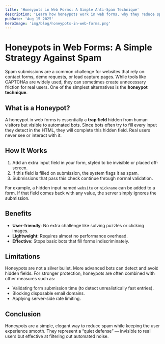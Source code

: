 ```yaml
---
title: 'Honeypots in Web Forms: A Simple Anti-Spam Technique'
description: 'Learn how honeypots work in web forms, why they reduce spam submissions without hurting user experience, and their benefits and limitations.'
pubDate: 'Aug 15 2025'
heroImage: 'img/blog/honeypots-in-web-forms.png'
---
```


# Honeypots in Web Forms: A Simple Strategy Against Spam

Spam submissions are a common challenge for websites that rely on contact forms, demo requests, or lead capture pages. While tools like CAPTCHAs are widely used, they can sometimes create unnecessary friction for real users. One of the simplest alternatives is the **honeypot technique**.

## What is a Honeypot?

A honeypot in web forms is essentially a **trap field** hidden from human visitors but visible to automated bots. Since bots often try to fill every input they detect in the HTML, they will complete this hidden field. Real users never see or interact with it.

## How It Works

1. Add an extra input field in your form, styled to be invisible or placed off-screen.
2. If this field is filled on submission, the system flags it as spam.
3. Submissions that pass this check continue through normal validation.

For example, a hidden input named `website` or `nickname` can be added to a form. If that field comes back with any value, the server simply ignores the submission.

## Benefits

* **User-friendly**: No extra challenge like solving puzzles or clicking images.
* **Lightweight**: Requires almost no performance overhead.
* **Effective**: Stops basic bots that fill forms indiscriminately.

## Limitations

Honeypots are not a silver bullet. More advanced bots can detect and avoid hidden fields. For stronger protection, honeypots are often combined with other measures such as:

* Validating form submission time (to detect unrealistically fast entries).
* Blocking disposable email domains.
* Applying server-side rate limiting.

## Conclusion

Honeypots are a simple, elegant way to reduce spam while keeping the user experience smooth. They represent a “quiet defense” — invisible to real users but effective at filtering out automated noise.
